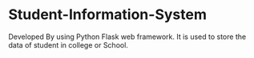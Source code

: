 # Student-Information-System
Developed By using Python Flask web framework.
It is used to store the data of student in college or School.
